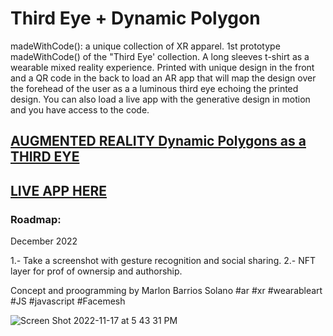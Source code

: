 # Third Eye + Dynamic Polygon
 
madeWithCode(): a unique collection of XR apparel.
1st prototype madeWithCode()  of the "Third Eye' collection. A long sleeves t-shirt as a wearable mixed reality experience. Printed with unique design in the front and a QR code in the back to load an AR  app that will map the design over the forehead of the user as a a luminous third eye echoing the printed design. You can also load a live app with the generative design in motion and  you have access to the  code.
 
 ## [AUGMENTED REALITY Dynamic Polygons as a THIRD EYE](https://marlonbarrios.github.io/face_mesh_masks_ar/)
 
 ## [LIVE APP HERE](https://marlonbarrios.github.io/dynamichexagons/)
 
 ### Roadmap:
 December 2022
 
 1.- Take a screenshot with gesture recognition and  social sharing.
 2.- NFT layer for prof of  ownersip and authorship.
 
 Concept and proogramming by Marlon Barrios Solano
 #ar #xr #wearableart #JS #javascript  #Facemesh

![Screen Shot 2022-11-17 at 5 43 31 PM](https://user-images.githubusercontent.com/90220317/202575956-7672b632-aff5-4c9a-8d93-44d76076ac2d.png)
